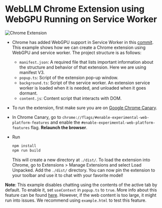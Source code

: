 # WebLLM Chrome Extension using WebGPU Running on Service Worker

![Chrome Extension](https://github.com/mlc-ai/mlc-llm/assets/11940172/0d94cc73-eff1-4128-a6e4-70dc879f04e0)

- Chrome has added WebGPU support in Service Worker in this [commit](https://chromium-review.googlesource.com/c/chromium/src/+/5190750). This example shows how we can create a Chrome extension using WebGPU and service worker.
The project structure is as follows:
    - `manifest.json`: A required file that lists important information about the structure and behavior of that extension. Here we are using manifest V3.
    - `popup.ts`: Script of the extension pop-up window.
    - `background.ts`: Script of the service worker. An extension service worker is loaded when it is needed, and unloaded when it goes dormant.
    - `content.js`: Content script that interacts with DOM.
- To run the extension, first make sure you are on [Google Chrome Canary](https://www.google.com/chrome/canary/).
- In Chrome Canary, go to `chrome://flags/#enable-experimental-web-platform-features` and enable the `#enable-experimental-web-platform-features` flag. **Relaunch the browser**.
- Run
  ```bash
  npm install
  npm run build
  ```

  This will create a new directory at `./dist/`. To load the extension into Chrome, go to Extensions > Manage Extensions and select Load Unpacked. Add the `./dist/` directory. You can now pin the extension to your toolbar and use it to chat with your favorite model!

**Note**: This example disables chatting using the contents of the active tab by default. 
To enable it, set `useContext` in `popup.ts` to `true`. More info about this feature can be found
[here](https://github.com/mlc-ai/web-llm/pull/190). 
However, if the web content is too large, it might run into issues. We recommend using `example.html` to
test this feature.